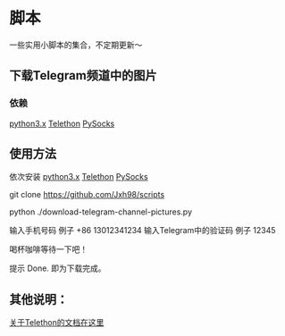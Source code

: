 # 脚本
一些实用小脚本的集合，不定期更新～
## 下载Telegram频道中的图片

### 依赖
[python3.x](https://www.python.org/) 
[Telethon](https://github.com/LonamiWebs/Telethon) 
[PySocks](https://github.com/Anorov/PySocks)

## 使用方法

依次安装 [python3.x](https://www.python.org/) 
[Telethon](https://github.com/LonamiWebs/Telethon) 
[PySocks](https://github.com/Anorov/PySocks)

git clone https://github.com/Jxh98/scripts

python ./download-telegram-channel-pictures.py

输入手机号码  例子 +86 13012341234
输入Telegram中的验证码  例子 12345

喝杯咖啡等待一下吧！

提示 Done. 即为下载完成。

## 其他说明：
[关于Telethon的文档在这里](https://telethon.readthedocs.io/en/latest/index.html)

